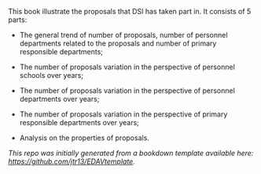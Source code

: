 This book illustrate the proposals that DSI has taken part in. It consists of 5 parts:

  * The general trend of number of proposals, number of personnel departments related to the proposals and number of primary responsible departments;
  
  * The number of proposals variation in the perspective of personnel schools over years;
  
  * The number of proposals variation in the perspective of personnel departments over years;
  
  * The number of proposals variation in the perspective of primary responsible departments over years;
  
  * Analysis on the properties of proposals.

*This repo was initially generated from a bookdown template available here: https://github.com/jtr13/EDAVtemplate.*	




